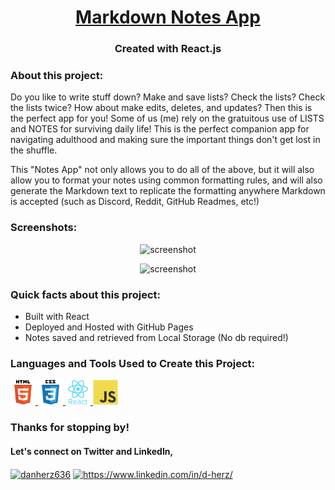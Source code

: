 
<h1 align="center"><a href="https://d-herz.github.io/react-notes-app/"> Markdown Notes App </a></h1>

<h3 align="center">Created with React.js</h3> 

<h3 align="left">About this project:</h3>

<p align="left">
Do you like to write stuff down? Make and save lists? Check the lists? Check the lists twice? How about make edits, deletes, and updates? Then this is the perfect app for you! Some of us (me) rely on the gratuitous use of LISTS and NOTES for surviving daily life! This is the perfect companion app for navigating adulthood and making sure the important things don't get lost in the shuffle.
</p>
<p align="left">
This "Notes App" not only allows you to do all of the above, but it will also allow you to format your notes using common formatting rules, and will also generate the Markdown text to replicate the formatting anywhere Markdown is accepted (such as Discord, Reddit, GitHub Readmes, etc!)
</p>


<h3 align="left">Screenshots:</h3>

<p align="center">
  <img src="https://github.com/d-herz/react-notes-app/blob/main/screenshots/notes-app-1.png" alt="screenshot" />
</p>
<p align="center">
  <img src="https://github.com/d-herz/react-notes-app/blob/main/screenshots/notes-app-2.png" alt="screenshot" />
</p>

<h3 align="left">Quick facts about this project:</h3>
<p align="left">
<ul>
<li>Built with React</li>
<li>Deployed and Hosted with GitHub Pages</li>
<li>Notes saved and retrieved from Local Storage (No db required!)</li> 
</ul>
</p>





<h3 align="left">Languages and Tools Used to Create this Project:</h3>
<p align="left"> <a href="https://www.w3.org/html/" target="_blank" rel="noreferrer"> <img src="https://raw.githubusercontent.com/devicons/devicon/master/icons/html5/html5-original-wordmark.svg" alt="html5" width="40" height="40"/> </a> 
<a href="https://www.w3schools.com/css/" target="_blank" rel="noreferrer"> <img src="https://raw.githubusercontent.com/devicons/devicon/master/icons/css3/css3-original-wordmark.svg" alt="css3" width="40" height="40"/> </a> 
<a href="https://reactjs.org/" target="_blank" rel="noreferrer"> <img src="https://raw.githubusercontent.com/devicons/devicon/master/icons/react/react-original-wordmark.svg" alt="react" width="40" height="40"/> </a>
<a href="https://developer.mozilla.org/en-US/docs/Web/JavaScript" target="_blank" rel="noreferrer"> <img src="https://raw.githubusercontent.com/devicons/devicon/master/icons/javascript/javascript-original.svg" alt="javascript" width="40" height="40"/> </a> 
</p>


<h3 align="left">Thanks for stopping by!</h3>
<h4> Let's connect on Twitter and LinkedIn, </h4>
<p align="left">
<a href="https://twitter.com/danherz636" target="blank"><img align="center" src="https://raw.githubusercontent.com/rahuldkjain/github-profile-readme-generator/master/src/images/icons/Social/twitter.svg" alt="danherz636" height="30" width="40" /></a>
<a href="https://www.linkedin.com/in/d-herz/" target="blank"><img align="center" src="https://raw.githubusercontent.com/rahuldkjain/github-profile-readme-generator/master/src/images/icons/Social/linked-in-alt.svg" alt="https://www.linkedin.com/in/d-herz/" height="30" width="40" /></a>
</p>
